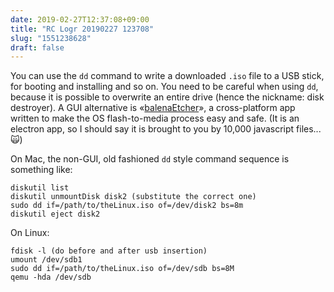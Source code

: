 ```yaml
---
date: 2019-02-27T12:37:08+09:00
title: "RC Logr 20190227 123708"
slug: "1551238628"
draft: false
---
```


You can use the `dd` command to write a downloaded `.iso` file to a USB stick, for booting and installing and so on. You need to be careful when using `dd`, because it is possible to overwrite an entire drive (hence the nickname: disk destroyer). A GUI alternative is «[balenaEtcher](https://www.balena.io/etcher/)», a cross-platform app written to make the OS flash-to-media process easy and safe. (It is an electron app, so I should say it is brought to you by 10,000 javascript files... 🙀)

On Mac, the non-GUI, old fashioned `dd` style command sequence is something like: 

```shell
diskutil list
diskutil unmountDisk disk2 (substitute the correct one)
sudo dd if=/path/to/theLinux.iso of=/dev/disk2 bs=8m
diskutil eject disk2
```

On Linux: 

```shell
fdisk -l (do before and after usb insertion)
umount /dev/sdb1
sudo dd if=/path/to/theLinux.iso of=/dev/sdb bs=8M
qemu -hda /dev/sdb
```

